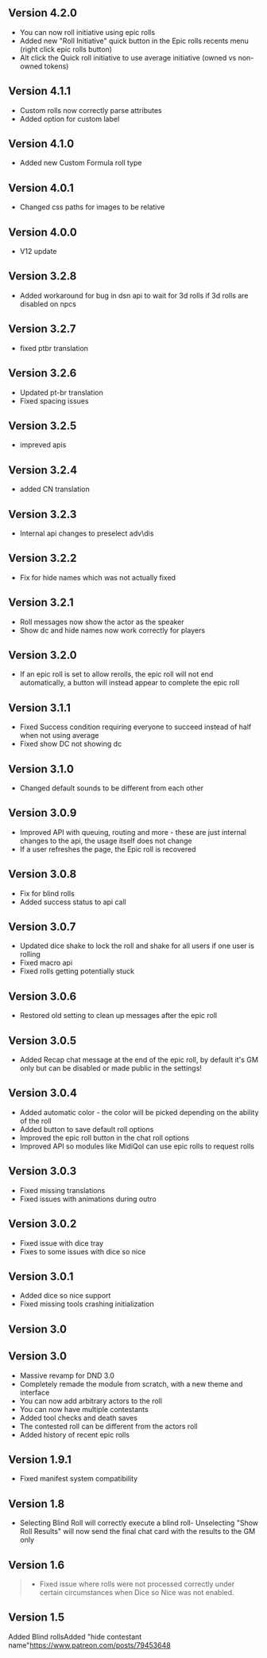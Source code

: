 ## Version 4.2.0
- You can now roll initiative using epic rolls
- Added new "Roll Initiative" quick button in the Epic rolls recents menu (right click epic rolls button)
- Alt click the Quick roll initiative to use average initiative (owned vs non-owned tokens)

## Version 4.1.1
- Custom rolls now correctly parse attributes
- Added option for custom label

## Version 4.1.0
- Added new Custom Formula roll type

## Version 4.0.1
- Changed css paths for images to be relative

## Version 4.0.0
- V12 update

## Version 3.2.8
- Added workaround for bug in dsn api to wait for 3d rolls if 3d rolls are disabled on npcs

## Version 3.2.7
- fixed ptbr translation

## Version 3.2.6
- Updated pt-br translation
- Fixed spacing issues

## Version 3.2.5
- impreved apis

## Version 3.2.4
- added CN translation

## Version 3.2.3
- Internal api changes to preselect adv\dis

## Version 3.2.2
- Fix for hide names which was not actually fixed

## Version 3.2.1
- Roll messages now show the actor as the speaker
- Show dc and hide names now work correctly for players

## Version 3.2.0
- If an epic roll is set to allow rerolls, the epic roll will not end automatically, a button will instead appear to complete the epic roll

## Version 3.1.1
- Fixed Success condition requiring everyone to succeed instead of half when not using average
- Fixed show DC not showing dc

## Version 3.1.0
- Changed default sounds to be different from each other

## Version 3.0.9
- Improved API with queuing, routing and more - these are just internal changes to the api, the usage itself does not change
- If a user refreshes the page, the Epic roll is recovered

## Version 3.0.8
- Fix for blind rolls
- Added success status to api call

## Version 3.0.7
- Updated dice shake to lock the roll and shake for all users if one user is rolling
- Fixed macro api
- Fixed rolls getting potentially stuck

## Version 3.0.6
- Restored old setting to clean up messages after the epic roll

## Version 3.0.5
- Added Recap chat message at the end of the epic roll, by default it's GM only but can be disabled or made public in the settings!

## Version 3.0.4
- Added automatic color - the color will be picked depending on the ability of the roll
- Added button to save default roll options
- Improved the epic roll button in the chat roll options
- Improved API so modules like MidiQol can use epic rolls to request rolls

## Version 3.0.3
- Fixed missing translations
- Fixed issues with animations during outro

## Version 3.0.2
- Fixed issue with dice tray
- Fixes to some issues with dice so nice

## Version 3.0.1
- Added dice so nice support
- Fixed missing tools crashing initialization

## Version 3.0


## Version 3.0
- Massive revamp for DND 3.0
- Completely remade the module from scratch, with a new theme and interface
- You can now add arbitrary actors to the roll
- You can now have multiple contestants
- Added tool checks and death saves
- The contested roll can be different from the actors roll
- Added history of recent epic rolls

## Version 1.9.1
- Fixed manifest system compatibility

## Version 1.8
- Selecting Blind Roll will correctly execute a blind roll- Unselecting "Show Roll Results" will now send the final chat card with the results to the GM only

## Version 1.6
> - Fixed issue where rolls were not processed correctly under certain circumstances when Dice so Nice was not enabled.

## Version 1.5
Added Blind rollsAdded "hide contestant name"https://www.patreon.com/posts/79453648

